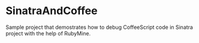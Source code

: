 SinatraAndCoffee
================

Sample project that demostrates how to debug CoffeeScript code in Sinatra project with the help of RubyMine.
